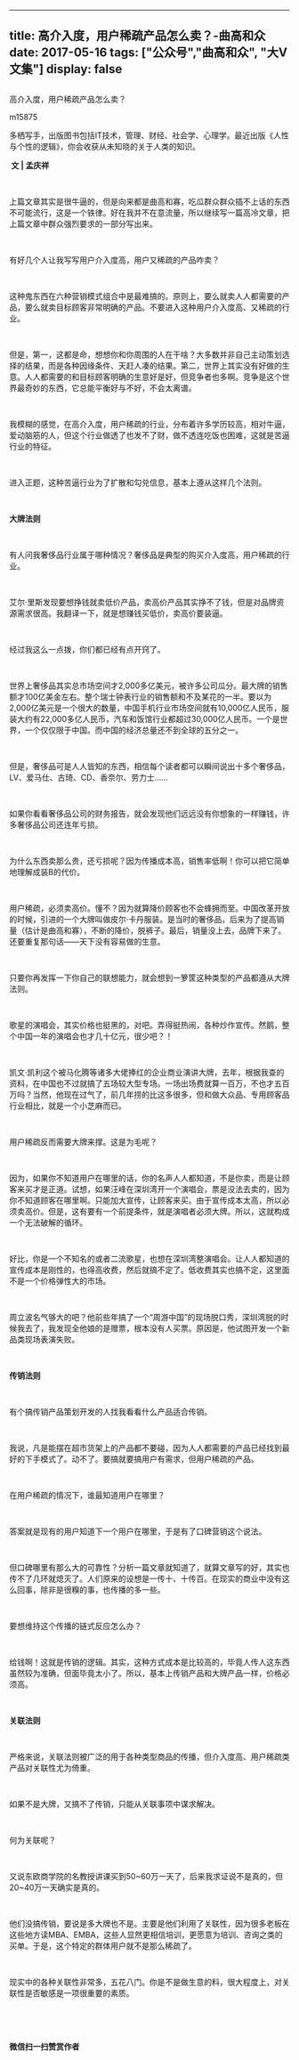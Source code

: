 
---
title:   高介入度，用户稀疏产品怎么卖？-曲高和众
date: 2017-05-16
tags: ["公众号","曲高和众", "大V文集"]
display: false
---


## 



高介入度，用户稀疏产品怎么卖？




m15875




多栖写手，出版图书包括IT技术，管理、财经、社会学、心理学。最近出版《人性与个性的逻辑》，你会收获从未知晓的关于人类的知识。


**&nbsp;文&nbsp;|&nbsp;孟庆祥**

&nbsp;

上篇文章其实是很牛逼的，但是向来都是曲高和寡，吃瓜群众群众插不上话的东西不可能流行，这是一个铁律。好在我并不在意流量，所以继续写一篇高冷文章，把上篇文章中群众强烈要求的一部分写出来。

&nbsp;

有好几个人让我写写用户介入度高，用户又稀疏的产品咋卖？

&nbsp;

这种鬼东西在六种营销模式组合中是最难搞的。原则上，要么就卖人人都需要的产品，要么就卖目标顾客非常明确的产品。不要进入这种用户介入度高、又稀疏的行业。

&nbsp;

但是，第一，这都是命，想想你和你周围的人在干啥？大多数并非自己主动策划选择的结果，而是各种因缘条件、天赶人凑的结果。第二，世界上其实没有好做的生意。人人都需要的和目标顾客明确的生意好是好，但竞争者也多啊。竞争是这个世界最奇妙的东西，它总能平衡好与不好，不会太离谱。

&nbsp;

我模糊的感觉，在高介入度，用户稀疏的行业，分布着许多学历较高，相对牛逼，爱动脑筋的人，但这个行业做透了也发不了财，做不透连吃饭也困难，这就是苦逼行业的特征。

&nbsp;

进入正题，这种苦逼行业为了扩散和勾兑信息，基本上遵从这样几个法则。

&nbsp;

**大牌法则**

&nbsp;

有人问我奢侈品行业属于哪种情况？奢侈品是典型的购买介入度高，用户稀疏的行业。

&nbsp;

艾尔·里斯发现要想挣钱就卖低价产品，卖高价产品其实挣不了钱，但是对品牌资源需求很高。我翻译一下，就是想赚钱买低价，卖高价要装逼。

&nbsp;

经过我这么一点拨，你们都已经有点开窍了。

&nbsp;

世界上奢侈品其实总市场空间才2,000多亿美元，被许多公司瓜分。最大牌的销售额才100亿美金左右。整个瑞士钟表行业的销售额和不及某花的一半。要以为2,000亿美元是一个很大的数量，中国手机行业市场空间就有10,000亿人民币，服装大约有22,000多亿人民币，汽车和饭馆行业都超过30,000亿人民币。一个是世界，一个仅仅限于中国。而中国的经济总量还不到全球的五分之一。

&nbsp;

但是，奢侈品可是人人皆知的东西，相信每个读者都可以瞬间说出十多个奢侈品，LV、爱马仕、古琦、CD、香奈尔、劳力士……

&nbsp;

如果你看看奢侈品公司的财务报告，就会发现他们远远没有你想象的一样赚钱，许多奢侈品公司还连年亏损。

&nbsp;

为什么东西卖那么贵，还亏损呢？因为传播成本高，销售率低啊！你可以把它简单地理解成装B的代价。

&nbsp;

用户稀疏，必须卖高价。懂不？因为就算降价顾客也不会蜂拥而至。中国改革开放的时候，引进的一个大牌叫做皮尔·卡丹服装。是当时的奢侈品，后来为了提高销量（估计是曲高和寡），不断的降价，脱裤子。最后，销量没上去，品牌下来了。还要重复那句话——天下没有容易做的生意。

&nbsp;

只要你再发挥一下你自己的联想能力，就会想到一箩筐这种类型的产品都遵从大牌法则。

&nbsp;

歌星的演唱会，其实价格也挺黑的，对吧。弄得挺热闹，各种炒作宣传。然鹅，整个中国一年的演唱会也才几十亿元，很少吧？！

&nbsp;

凯文·凯利这个被马化腾等诸多大佬捧红的企业商业演讲大牌，去年，根据我查的资料，在中国也不过就搞了五场较大型专场。一场出场费就算一百万，不也才五百万吗？当然，他现在过气了，前几年捞的比这多很多，但和做大众品、专用顾客品行业相比，就是一个小芝麻而已。

&nbsp;

用户稀疏反而需要大牌来撑。这是为毛呢？

&nbsp;

因为，如果你不知道用户在哪里的话，你的名声人人都知道，不是你卖，而是让顾客来买才是正道。试想，如果汪峰在深圳湾开一个演唱会，票是没法去卖的，因为你不知道顾客在哪里啊。只能加大宣传，让顾客来买。由于宣传成本太高，所以必须卖高价。但是，这有要有一个前提条件，就是演唱者必须大牌。所以，这就构成一个无法破解的循环。

&nbsp;

好比，你是一个不知名的或者二流歌星，也想在深圳湾整演唱会。让人人都知道的宣传成本是刚性的，也得高收费，然后就搞不定了。低收费其实也搞不定，这里面不是一个价格弹性大的市场。

&nbsp;

周立波名气够大的吧？他前些年搞了一个“周游中国”的现场脱口秀，深圳湾脱的时候我去了，我发现全他娘的是赠票，根本没有人买票。原因是，他试图开发一个新品类现场表演失败。

&nbsp;

**传销法则**

&nbsp;

有个搞传销产品策划开发的人找我看看什么产品适合传销。

&nbsp;

我说，凡是能摆在超市货架上的产品都不要碰，因为人人都需要的产品已经找到最好的下手模式了。动不了。要搞就要搞用户有需求，但用户稀疏的产品。

&nbsp;

在用户稀疏的情况下，谁最知道用户在哪里？

&nbsp;

答案就是现有的用户知道下一个用户在哪里，于是有了口碑营销这个说法。

&nbsp;

但口碑哪里有那么大的可靠性？分析一篇文章就知道了，就算文章写的好，其实也传不了几环就熄灭了。人们原来的设想是一传十、十传百。在现实的商业中没有这么回事，除非是很糗的事，也传播的多一些。

&nbsp;

要想维持这个传播的链式反应怎么办？

&nbsp;

给钱啊！这就是传销的逻辑。其实，这种方式成本是比较高的，毕竟人传人这东西虽然较为准确，但面毕竟太小了。所以，基本上传销产品和大牌产品一样，价格必须高。

&nbsp;

**关联法则**

&nbsp;

严格来说，关联法则被广泛的用于各种类型商品的传播，但介入度高、用户稀疏类产品对关联性尤为倚重。

&nbsp;

如果不是大牌，又搞不了传销，只能从关联事项中谋求解决。

&nbsp;

何为关联呢？

&nbsp;

又说东欧商学院的名教授讲课买到50~60万一天了，后来我求证说不是真的，但20~40万一天确实是真的。

&nbsp;

他们没搞传销，要说是多大牌也不是。主要是他们利用了关联性，因为很多老板在这些地方读MBA、EMBA，这些人显然更相信培训，更愿意为培训、咨询之类的买单。于是，这个特定的群体用户就不是那么稀疏了。

&nbsp;

现实中的各种关联性非常多，五花八门。你是不是做生意的料，很大程度上，对关联性是否敏感是一项很重要的素质。

&nbsp;

&nbsp;




**微信扫一扫赞赏作者**















